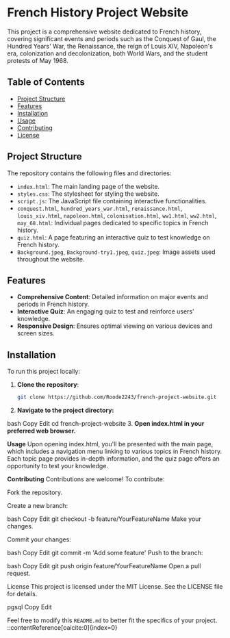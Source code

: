 # French History Project Website

This project is a comprehensive website dedicated to French history, covering significant events and periods such as the Conquest of Gaul, the Hundred Years' War, the Renaissance, the reign of Louis XIV, Napoleon's era, colonization and decolonization, both World Wars, and the student protests of May 1968.

## Table of Contents

- [Project Structure](#project-structure)
- [Features](#features)
- [Installation](#installation)
- [Usage](#usage)
- [Contributing](#contributing)
- [License](#license)

## Project Structure

The repository contains the following files and directories:

- `index.html`: The main landing page of the website.
- `styles.css`: The stylesheet for styling the website.
- `script.js`: The JavaScript file containing interactive functionalities.
- `conquest.html`, `hundred_years_war.html`, `renaissance.html`, `louis_xiv.html`, `napoleon.html`, `colonisation.html`, `ww1.html`, `ww2.html`, `may_68.html`: Individual pages dedicated to specific topics in French history.
- `quiz.html`: A page featuring an interactive quiz to test knowledge on French history.
- `Background.jpeg`, `Background-try1.jpeg`, `quiz.jpeg`: Image assets used throughout the website.

## Features

- **Comprehensive Content**: Detailed information on major events and periods in French history.
- **Interactive Quiz**: An engaging quiz to test and reinforce users' knowledge.
- **Responsive Design**: Ensures optimal viewing on various devices and screen sizes.

## Installation

To run this project locally:

1. **Clone the repository**:

   ```bash
   git clone https://github.com/Roode2243/french-project-website.git
2. **Navigate to the project directory:**

bash
Copy
Edit
cd french-project-website
3. **Open index.html in your preferred web browser.**

 **Usage**
Upon opening index.html, you'll be presented with the main page, which includes a navigation menu linking to various topics in French history. Each topic page provides in-depth information, and the quiz page offers an opportunity to test your knowledge.

**Contributing**
Contributions are welcome! To contribute:

Fork the repository.

Create a new branch:

bash
Copy
Edit
git checkout -b feature/YourFeatureName
Make your changes.

Commit your changes:

bash
Copy
Edit
git commit -m 'Add some feature'
Push to the branch:

bash
Copy
Edit
git push origin feature/YourFeatureName
Open a pull request.

License
This project is licensed under the MIT License. See the LICENSE file for details.

pgsql
Copy
Edit


Feel free to modify this `README.md` to better fit the specifics of your project.
::contentReference[oaicite:0]{index=0}
